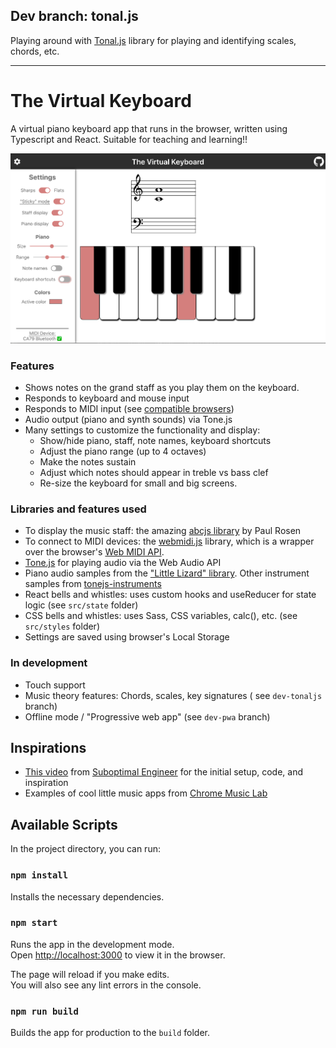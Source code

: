## Dev branch: tonal.js

Playing around with [Tonal.js](https://github.com/tonaljs/tonal) library for playing and identifying scales, chords, etc.

___


# The Virtual Keyboard

A virtual piano keyboard app that runs in the browser, written using Typescript and React. Suitable for teaching and learning!!

![Demo image of virtual keyboard](./demo.png)

### Features
- Shows notes on the grand staff as you play them on the keyboard.
- Responds to keyboard and mouse input
- Responds to MIDI input (see [compatible browsers](https://developer.mozilla.org/en-US/docs/Web/API/MIDIAccess#browser_compatibility))
- Audio output (piano and synth sounds) via Tone.js
- Many settings to customize the functionality and display:
    - Show/hide piano, staff, note names, keyboard shortcuts
    - Adjust the piano range (up to 4 octaves)
    - Make the notes sustain
    - Adjust which notes should appear in treble vs bass clef
    - Re-size the keyboard for small and big screens.

### Libraries and features used
- To display the music staff: the amazing [abcjs library](https://paulrosen.github.io/abcjs/) by Paul Rosen
- To connect to MIDI devices: the [webmidi.js](https://github.com/djipco/webmidi) library, which is a wrapper over the browser's [Web MIDI API](https://developer.mozilla.org/en-US/docs/Web/API/Web_MIDI_API). 
- [Tone.js](https://tonejs.github.io/) for playing audio via the Web Audio API
- Piano audio samples from the ["Little Lizard" library](https://linuxmusicians.com/viewtopic.php?t=12046). Other instrument samples from [tonejs-instruments](https://github.com/Makefully-Studios/tonejs-instruments)
- React bells and whistles: uses custom hooks and useReducer for state logic (see `src/state` folder)
- CSS bells and whistles: uses Sass, CSS variables, calc(), etc. (see `src/styles` folder)
- Settings are saved using browser's Local Storage

### In development
- Touch support
- Music theory features: Chords, scales, key signatures ( see `dev-tonaljs` branch)
- Offline mode / "Progressive web app" (see `dev-pwa` branch)

## Inspirations
- [This video](https://www.youtube.com/watch?v=kMf1XWVY2cA) from [Suboptimal Engineer](https://github.com/SuboptimalEng) for the initial setup, code, and inspiration
- Examples of cool little music apps from [Chrome Music Lab](https://musiclab.chromeexperiments.com/)

## Available Scripts

In the project directory, you can run:

### `npm install`
Installs the necessary dependencies.

### `npm start`

Runs the app in the development mode.\
Open [http://localhost:3000](http://localhost:3000) to view it in the browser.

The page will reload if you make edits.\
You will also see any lint errors in the console.

### `npm run build`

Builds the app for production to the `build` folder.

